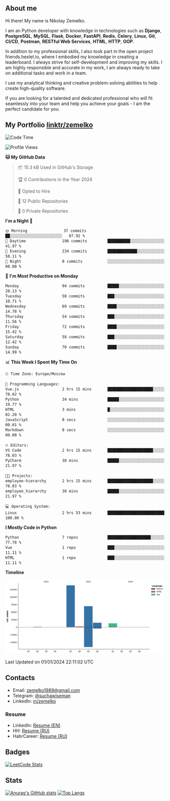 ## About me
Hi there! My name is Nikolay Zemelko. 

I am an Python developer with knowledge in technologies such as **Django**, **PostgreSQL**, **MySQL**, **Flask**, **Docker**, **FastAPI**, **Redis**, **Celery**, **Linux**, **Git**, **CI/CD**, **Postman**, **RESTful Web Services**, **HTML**, **HTTP**, **OOP**.

In addition to my professional skills, I also took part in the open project friends.hexlet.io, where I embodied my knowledge in creating a leaderboard.
I always strive for self-development and improving my skills. I am highly responsible and accurate in my work, I am always ready to take on additional tasks and work in a team.

I use my analytical thinking and creative problem-solving abilities to help create high-quality software.

If you are looking for a talented and dedicated professional who will fit seamlessly into your team and help you achieve your goals - I am the perfect candidate for you.

## My Portfolio [linktr/zemelko](https://linktr.ee/zemelko)


<!--START_SECTION:waka-->
![Code Time](http://img.shields.io/badge/Code%20Time-59%20hrs%2031%20mins-blue)

![Profile Views](http://img.shields.io/badge/Profile%20Views-1-blue)

**🐱 My GitHub Data** 

> 📦 15.3 kB Used in GitHub's Storage 
 > 
> 🏆 0 Contributions in the Year 2024
 > 
> 💼 Opted to Hire
 > 
> 📜 12 Public Repositories 
 > 
> 🔑 0 Private Repositories 
 > 
**I'm a Night 🦉** 

```text
🌞 Morning                37 commits          ██░░░░░░░░░░░░░░░░░░░░░░░   07.92 % 
🌆 Daytime                196 commits         ██████████░░░░░░░░░░░░░░░   41.97 % 
🌃 Evening                234 commits         █████████████░░░░░░░░░░░░   50.11 % 
🌙 Night                  0 commits           ░░░░░░░░░░░░░░░░░░░░░░░░░   00.00 % 
```
📅 **I'm Most Productive on Monday** 

```text
Monday                   94 commits          █████░░░░░░░░░░░░░░░░░░░░   20.13 % 
Tuesday                  50 commits          ███░░░░░░░░░░░░░░░░░░░░░░   10.71 % 
Wednesday                69 commits          ████░░░░░░░░░░░░░░░░░░░░░   14.78 % 
Thursday                 54 commits          ███░░░░░░░░░░░░░░░░░░░░░░   11.56 % 
Friday                   72 commits          ████░░░░░░░░░░░░░░░░░░░░░   15.42 % 
Saturday                 58 commits          ███░░░░░░░░░░░░░░░░░░░░░░   12.42 % 
Sunday                   70 commits          ████░░░░░░░░░░░░░░░░░░░░░   14.99 % 
```


📊 **This Week I Spent My Time On** 

```text
🕑︎ Time Zone: Europe/Moscow

💬 Programming Languages: 
Vue.js                   2 hrs 15 mins       ████████████████████░░░░░   78.02 % 
Python                   34 mins             █████░░░░░░░░░░░░░░░░░░░░   19.77 % 
HTML                     3 mins              █░░░░░░░░░░░░░░░░░░░░░░░░   02.20 % 
JavaScript               0 secs              ░░░░░░░░░░░░░░░░░░░░░░░░░   00.01 % 
Markdown                 0 secs              ░░░░░░░░░░░░░░░░░░░░░░░░░   00.00 % 

🔥 Editors: 
VS Code                  2 hrs 15 mins       ████████████████████░░░░░   78.03 % 
PyCharm                  38 mins             █████░░░░░░░░░░░░░░░░░░░░   21.97 % 

🐱‍💻 Projects: 
employee-hierarchy       2 hrs 15 mins       ████████████████████░░░░░   78.03 % 
employee_hierarchy       38 mins             █████░░░░░░░░░░░░░░░░░░░░   21.97 % 

💻 Operating System: 
Linux                    2 hrs 53 mins       █████████████████████████   100.00 % 
```

**I Mostly Code in Python** 

```text
Python                   7 repos             ███████████████████░░░░░░   77.78 % 
Vue                      1 repo              ███░░░░░░░░░░░░░░░░░░░░░░   11.11 % 
HTML                     1 repo              ███░░░░░░░░░░░░░░░░░░░░░░   11.11 % 
```



**Timeline**

![Lines of Code chart](https://raw.githubusercontent.com/zemelko/zemelko/main/assets/bar_graph.png)


 Last Updated on 01/01/2024 22:11:02 UTC
<!--END_SECTION:waka-->

## Contacts

* Email: [zemelko1989@gmail.com](mailto:zemelko1989@gmail.com)
* Telegram: [@suchawiseman](https://t.me/suchawiseman)
* LinkedIn: [in/zemelko](https://www.linkedin.com/in/zemelko)

### Resume

* LinkedIn: [Resume (EN)](https://www.linkedin.com/in/zemelko)
* HH: [Resume (RU)](https://hh.ru/resume/4a4435a9ff09e87f6c0039ed1f4e475572454c)
* HabrCareer: [Resume (RU)](https://career.habr.com/zemelko1)

## Badges

[![LeetCode Stats](https://leetcode.card.workers.dev/zemelko?font=source_code_pro&extension=null)](https://leetcode.com/zemelko/)

## Stats
[![Anurag's GitHub stats](https://github-readme-stats.vercel.app/api?username=zemelko)](https://github.com/zemelko/github-readme-stats)
[![Top Langs](https://github-readme-stats.vercel.app/api/top-langs/?username=zemelko&layout=compact&langs_count=10)](https://github.com/zemelko/github-readme-stats)
